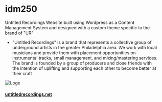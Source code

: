 # idm250
Untitled Recordings Website built using Wordpress as a Content Management System and designed with a custom theme specific to the brand of "UR"
-  "Untitled Recordings" is a brand that represents a collective group of underground artists in the greater Philadelphia area. We work with local musicians and provide them with placement opportunities on instrumental tracks, small management, and mixing/mastering services. The brand is founded by a group of producers and close friends with the intention of uplifting and supporting each other to become better at their craft

![Logo](https://untitledrecordings.net/wp-content/uploads/2020/09/untitled_recordings_favicon_black.png)

#### [untitledrecordings.net](https://untitledrecordings.net)
